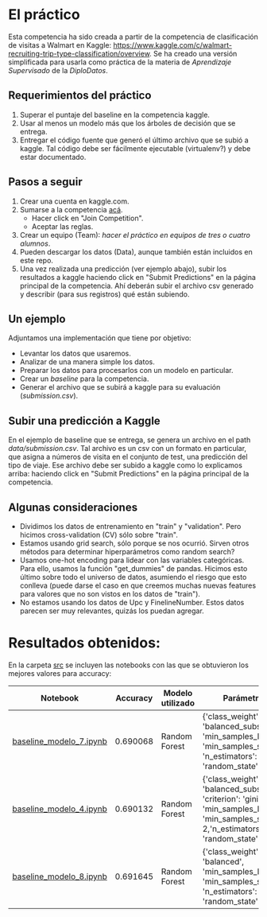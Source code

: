 # El práctico

Esta competencia ha sido creada a partir de la competencia de clasificación de visitas a Walmart en Kaggle: https://www.kaggle.com/c/walmart-recruiting-trip-type-classification/overview. Se ha creado una versión simplificada para usarla como práctica de la materia de *Aprendizaje Supervisado* de la *DiploDatos*.

## Requerimientos del práctico

1. Superar el puntaje del baseline en la competencia kaggle.
1. Usar al menos un modelo más que los árboles de decisión que se entrega.
1. Entregar el código fuente que generó el último archivo que se subió a kaggle. Tal código debe ser fácilmente ejecutable (virtualenv?) y debe estar documentado.

## Pasos a seguir

1. Crear una cuenta en kaggle.com. 
1. Sumarse a la competencia [acá](https://www.kaggle.com/t/f445b42d310243318bed5cb76c2db2df).
    * Hacer click en "Join Competition".
    * Aceptar las reglas.
1. Crear un equipo (Team): *hacer el práctico en equipos de tres o cuatro alumnos*.
1. Pueden descargar los datos (Data), aunque también están incluidos en este repo.
1. Una vez realizada una predicción (ver ejemplo abajo), subir los resultados a kaggle haciendo click en "Submit Predictions" en la página principal de la competencia. Ahí deberán subir el archivo csv generado y describir (para sus registros) qué están subiendo.

## Un ejemplo

Adjuntamos una implementación que tiene por objetivo:

* Levantar los datos que usaremos.
* Analizar de una manera simple los datos.
* Preparar los datos para procesarlos con un modelo en particular.
* Crear un *baseline* para la competencia.
* Generar el archivo que se subirá a kaggle para su evaluación (*submission.csv*).

## Subir una predicción a Kaggle

En el ejemplo de baseline que se entrega, se genera un archivo en el path *data/submission.csv*. Tal archivo es un csv con un formato en particular, que asigna a números de visita en el conjunto de test, una predicción del tipo de viaje. 
Ese archivo debe ser subido a kaggle como lo explicamos arriba: haciendo click en "Submit Predictions" en la página principal de la competencia.

## Algunas consideraciones

* Dividimos los datos de entrenamiento en "train" y "validation". Pero hicimos cross-validation (CV) sólo sobre "train".
* Estamos usando grid search, sólo porque se nos ocurrió. Sirven otros métodos para determinar hiperparámetros como random search?
* Usamos one-hot encoding para lidear con las variables categóricas. Para ello, usamos la función "get_dummies" de pandas. Hicimos esto último sobre todo el universo de datos, asumiendo el riesgo que esto conlleva (puede darse el caso en que creemos muchas nuevas features para valores que no son vistos en los datos de "train").
* No estamos usando los datos de Upc y FinelineNumber. Estos datos parecen ser muy relevantes, quizás los puedan agregar.

# **Resultados obtenidos:**
En la carpeta [src](https://github.com/Verobornancini/AprendizajeSupervisado/tree/master/practico/src) se incluyen las notebooks con las que se obtuvieron los mejores valores para accuracy:



| Notebook | Accuracy | Modelo utilizado |Parámetros |Archivo generado|
| -------- | -------- | -------- |-------- |-------- |
|  [baseline_modelo_7.ipynb](https://github.com/Verobornancini/AprendizajeSupervisado/blob/master/practico/src/baseline_modelo_7.ipynb) | 0.690068 | Random Forest |{'class_weight': 'balanced_subsample', 'min_samples_leaf': 1, 'min_samples_split': 3, 'n_estimators': 100, 'random_state': 0}|[submission_7.csv](https://github.com/Verobornancini/AprendizajeSupervisado/blob/master/practico/data/submission_7.csv) |
| [baseline_modelo_4.ipynb](https://github.com/Verobornancini/AprendizajeSupervisado/blob/master/practico/src/baseline_modelo_4.ipynb)    | 0.690132 | Random Forest|{'class_weight': 'balanced_subsample', 'criterion': 'gini', 'min_samples_leaf': 1, 'min_samples_split': 2,'n_estimators': 100, 'random_state': 0} |[submission_4.csv](https://github.com/Verobornancini/AprendizajeSupervisado/blob/master/practico/data/submission_4.csv) |
| [baseline_modelo_8.ipynb](https://github.com/Verobornancini/AprendizajeSupervisado/blob/master/practico/src/baseline_modelo_8.ipynb)  | 0.691645   | Random Forest | {'class_weight': 'balanced', 'min_samples_leaf': 1, 'min_samples_split': 3, 'n_estimators': 150, 'random_state': 0}| [submission_8.csv](https://github.com/Verobornancini/AprendizajeSupervisado/blob/master/practico/data/submission_8.csv) |






